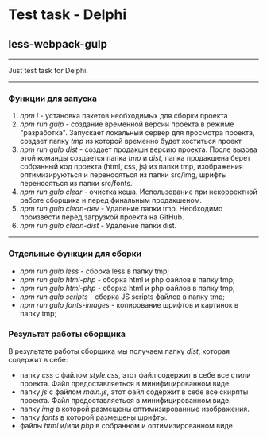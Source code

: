 # Test task - Delphi
## less-webpack-gulp
***

Just test task for Delphi.
***
### Функции для запуска
1. _*npm i*_ - установка пакетов необходимых для сборки проекта
2. _*npm run gulp*_ - создание временной версии проекта в режиме "разработка". Запускает локальный сервер для просмотра проекта, создает папку _tmp_ из которой временно будет хоститься проект
3. _*npm run gulp dist*_ - создает продакшн версию проекта. После вызова этой команды создается папка _tmp_ и _dist_, папка продакшена берет собранный код проекта (html, css, js) из папки tmp, изображения оптимизируються и переносяться из папки src/img, шрифты переносяться из папки src/fonts.
4. _*npm run gulp clear*_ - очистка кеша. Использование при некорректной работе сборщика и перед финальным продакшеном.
5. _*npm run gulp clean-dev*_ - Удаление папки tmp. Необходимо произвести перед загрузкой проекта на GitHub.
6. _*npm run gulp clean-dist*_ - Удаление папки dist.
***

### Отдельные функции для сборки
* _*npm run gulp less*_ - сборка less в папку tmp;
* _*npm run gulp html-php*_ - сборка html и php файлов в папку tmp;
* _*npm run gulp html-php*_ - сборка html и php файлов в папку tmp;
* _*npm run gulp scripts*_ - сборка JS scripts файлов в папку tmp;
* _*npm run gulp fonts-images*_ - копирование шрифтов и картинок в папку tmp;

### Результат работы сборщика
В результате работы сборщика мы получаем папку *dist*, которая содержит в себе:
* папку *css* с файлом *style.css*, этот файл содержит в себе все стили проекта. Файл предоставляеться в минифицированном виде.
* папку *js* с файлом *main.js*, этот файл содержит в себе все скирпты проекта. Файл предоставляеться в минифицированном виде.
* папку *img* в которой размещены оптимизированные изображения.
* папку *fonts* в которой размещены шрифты.
* файлы *html* и/или *php* в собранном и оптимизированном виде.